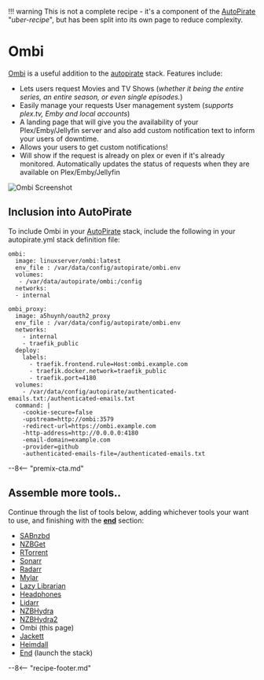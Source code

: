!!! warning
    This is not a complete recipe - it's a component of the [AutoPirate](/recipes/autopirate/) "_uber-recipe_", but has been split into its own page to reduce complexity.

# Ombi

[Ombi](https://github.com/tidusjar/Ombi) is a useful addition to the [autopirate](/recipes/autopirate/) stack. Features include:

* Lets users request Movies and TV Shows (_whether it being the entire series, an entire season, or even single episodes._)
* Easily manage your requests
User management system (_supports plex.tv, Emby and local accounts_)
* A landing page that will give you the availability of your Plex/Emby/Jellyfin server and also add custom notification text to inform your users of downtime.
* Allows your users to get custom notifications!
* Will show if the request is already on plex or even if it's already monitored.
Automatically updates the status of requests when they are available on Plex/Emby/Jellyfin

![Ombi Screenshot](../../images/ombi.png)

## Inclusion into AutoPirate

To include Ombi in your [AutoPirate](/recipes/autopirate/) stack, include the following in your autopirate.yml stack definition file:

````
ombi:
  image: linuxserver/ombi:latest
  env_file : /var/data/config/autopirate/ombi.env
  volumes:
   - /var/data/autopirate/ombi:/config
  networks:
  - internal

ombi_proxy:
  image: a5huynh/oauth2_proxy
  env_file : /var/data/config/autopirate/ombi.env
  networks:
    - internal
    - traefik_public
  deploy:
    labels:
      - traefik.frontend.rule=Host:ombi.example.com
      - traefik.docker.network=traefik_public
      - traefik.port=4180
  volumes:
    - /var/data/config/autopirate/authenticated-emails.txt:/authenticated-emails.txt
  command: |
    -cookie-secure=false
    -upstream=http://ombi:3579
    -redirect-url=https://ombi.example.com
    -http-address=http://0.0.0.0:4180
    -email-domain=example.com
    -provider=github
    -authenticated-emails-file=/authenticated-emails.txt
````

--8<-- "premix-cta.md"

## Assemble more tools..

Continue through the list of tools below, adding whichever tools your want to use, and finishing with the **[end](/recipes/autopirate/end/)** section:

* [SABnzbd](/recipes/autopirate/sabnzbd.md)
* [NZBGet](/recipes/autopirate/nzbget.md)
* [RTorrent](/recipes/autopirate/rtorrent/)
* [Sonarr](/recipes/autopirate/sonarr/)
* [Radarr](/recipes/autopirate/radarr/)
* [Mylar](/recipes/autopirate/mylar/)
* [Lazy Librarian](/recipes/autopirate/lazylibrarian/)
* [Headphones](/recipes/autopirate/headphones/)
* [Lidarr](/recipes/autopirate/lidarr/)
* [NZBHydra](/recipes/autopirate/nzbhydra/)
* [NZBHydra2](/recipes/autopirate/nzbhydra2/)
* Ombi (this page)
* [Jackett](/recipes/autopirate/jackett/)
* [Heimdall](/recipes/autopirate/heimdall/)
* [End](/recipes/autopirate/end/) (launch the stack)

[^1]: In many cases, tools will integrate with each other. I.e., Radarr needs to talk to SABnzbd and NZBHydra, Ombi needs to talk to Radarr, etc. Since each tool runs within the stack under its own name, just refer to each tool by name (i.e. "radarr"), and docker swarm will resolve the name to the appropriate container. You can identify the tool-specific port by looking at the docker-compose service definition.

--8<-- "recipe-footer.md"